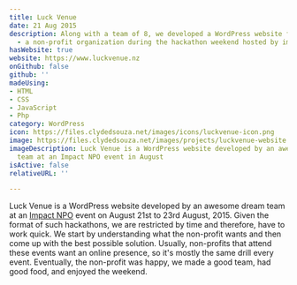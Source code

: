 ```yaml
---
title: Luck Venue
date: 21 Aug 2015
description: Along with a team of 8, we developed a WordPress website for Luck Venue
  - a non-profit organization during the hackathon weekend hosted by impactNPO.
hasWebsite: true
website: https://www.luckvenue.nz
onGithub: false
github: ''
madeUsing:
- HTML
- CSS
- JavaScript
- Php
category: WordPress
icon: https://files.clydedsouza.net/images/icons/luckvenue-icon.png
image: https://files.clydedsouza.net/images/projects/luckvenue-website.jpg
imageDescription: Luck Venue is a WordPress website developed by an awesome dream
  team at an Impact NPO event in August
isActive: false
relativeURL: ''

---
```

Luck Venue is a WordPress website developed by an awesome dream team at an [Impact NPO](http://www.impactnpo.org/?ref=clydedsouza.net) event on August 21st to 23rd August, 2015. Given the format of such hackathons, we are restricted by time and therefore, have to work quick. We start by understanding what the non-profit wants and then come up with the best possible solution. Usually, non-profits that attend these events want an online presence, so it's mostly the same drill every event. Eventually, the non-profit was happy, we made a good team, had good food, and enjoyed the weekend.